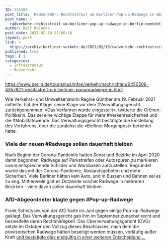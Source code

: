 ```yaml
---
ID: 128583
post_title: 'Radverkehr: Rechtsstreit um Berliner Pop-up-Radwege in Berlin beendet Ein seit Monaten schwelender Rechtsstreit um die in der Corona-Krise im Schnellverfahren eingerichteten sogenannten Pop-up-Radwege in Berlin ist beendet., aus Berlin.de'
post_name: >
  radverkehr-rechtsstreit-um-berliner-pop-up-radwege-in-berlin-beendet-ein-seit-monaten-schwelender-rechtsstreit-um-die-in-der-corona-krise-im-schnellverfahren-eingerichteten-sogenannten-pop-up-radwege
author: Ralf Reineke
post_date: 2021-02-19 21:00:16
layout: post
link: >
  https://archiv.berliner-verkehr.de/2021/02/19/radverkehr-rechtsstreit-um-berliner-pop-up-radwege-in-berlin-beendet-ein-seit-monaten-schwelender-rechtsstreit-um-die-in-der-corona-krise-im-schnellverfahren-eingerichteten-sogenannten-pop-up-radwege/
published: true
tags: [ ]
categories:
  - Infrastruktur
  - Radverkehr
---
```

https://www.berlin.de/tourismus/infos/verkehr/nachrichten/6450506-4357821-rechtsstreit-um-berliner-popupradwege-in.html
<div class="block paragraph  ">
<div class="inner">Wie Verkehrs- und Umweltsenatorin Regine Günther am 19. Februar 2021 mitteilte, hat der Kläger seine Klage vor dem #Verwaltungsgericht zurückgenommen. «Das Verfahren wurde eingestellt», twitterte die Grünen-Politikerin. Das sei eine wichtige Etappe für mehr #Verkehrssicherheit und die #Mobilitätswende. Das Verwaltungsgericht bestätigte die Einstellung des Verfahrens, über die zunächst die «Berliner Morgenpost» berichtet hatte.</div>
</div>
<div class="block paragraph  ">
<h3 id="h6450507">Viele der neuen #Radwege sollen dauerhaft bleiben</h3>
<div class="inner">Nach Beginn der Corona-Pandemie hatten Senat und Bezirke im April 2020 damit begonnen, Radwege auf Parkstreifen oder Autospuren zu markieren sowie entsprechende Schilder und Warnbaken aufzustellen. Begründet wurde das mit der Corona-Pandemie, Abstandsgeboten und mehr Sicherheit. Viele Berliner hätten kein Auto, und in Bussen und Bahnen sei es zu eng. Mittlerweile gibt es Dutzende solcher Radwege in mehreren Bezirken - viele davon sollen dauerhaft bleiben.</div>
</div>
<div class="block paragraph  ">
<h3 id="h6450508">AfD-Abgeordneter klagte gegen #Pop-up-Radwege</h3>
<div class="inner">Frank Scholtysek von der AfD hatte im Juni gegen einige Pop-up-Radwege geklagt. Das Verwaltungsgericht gab ihm im September zunächst recht und bezweifelte deren Rechtmäßigkeit. Das Oberverwaltungsgericht (OVG) setzte im Oktober den Vollzug dieses Beschlusses, nach dem die provisorischen Radwege hätten beseitigt werden müssen, vorläufig außer Kraft <a href="https://www.berlin.de/tourismus/infos/verkehr/nachrichten/6450506-4357821-rechtsstreit-um-berliner-popupradwege-in.html">und bestätigte dies endgültig in einer weiteren Entscheidung ...</a></div>
</div>